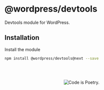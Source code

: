 # @wordpress/devtools

Devtools module for WordPress.

## Installation

Install the module

```bash
npm install @wordpress/devtools@next --save
```

<br/><br/><p align="center"><img src="https://s.w.org/style/images/codeispoetry.png?1" alt="Code is Poetry." /></p>
